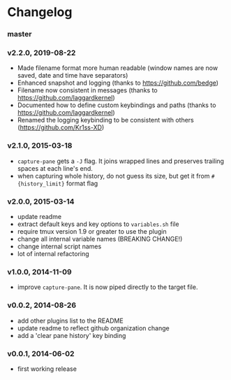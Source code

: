 # Changelog

### master

### v2.2.0, 2019-08-22
- Made filename format more human readable (window names are now saved, date and time have separators)
- Enhanced snapshot and logging (thanks to https://github.com/bedge)
- Filename now consistent in messages (thanks to https://github.com/laggardkernel)
- Documented how to define custom keybindings and paths (thanks to https://github.com/laggardkernel)
- Renamed the logging keybinding to be consistent with others (https://github.com/Kr1ss-XD)

### v2.1.0, 2015-03-18
- `capture-pane` gets a `-J` flag. It joins wrapped lines and preserves trailing
  spaces at each line's end.
- when capturing whole history, do not guess its size, but get it from
  `#{history_limit}` format flag

### v2.0.0, 2015-03-14
- update readme
- extract default keys and key options to `variables.sh` file
- require tmux version 1.9 or greater to use the plugin
- change all internal variable names (BREAKING CHANGE!)
- change internal script names
- lot of internal refactoring

### v1.0.0, 2014-11-09
- improve `capture-pane`. It is now piped directly to the target file.

### v0.0.2, 2014-08-26
- add other plugins list to the README
- update readme to reflect github organization change
- add a 'clear pane history' key binding

### v0.0.1, 2014-06-02

- first working release
